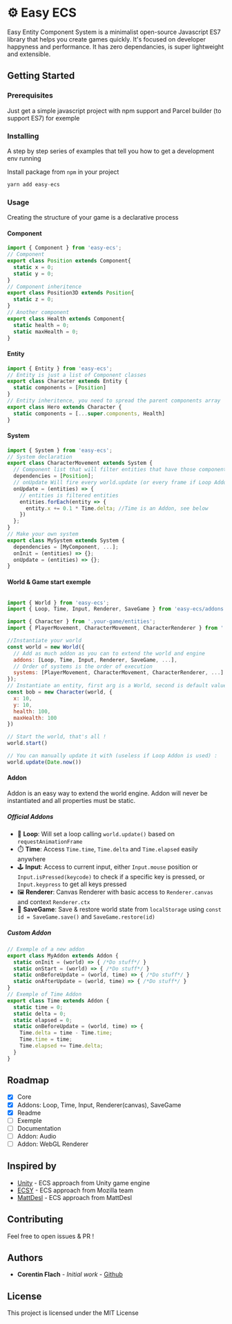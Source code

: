 
# ⚙ Easy ECS

Easy Entity Component System is a minimalist open-source Javascript ES7 library that helps you create games quickly. It's focused on developer happyness and performance. It has zero dependancies, is super lightweight and extensible.

## Getting Started

### Prerequisites

Just get a simple javascript project with npm support and Parcel builder (to support ES7) for exemple

### Installing

A step by step series of examples that tell you how to get a development env running

Install package from `npm` in your project

```javascript
yarn add easy-ecs
```

### Usage

Creating the structure of your game is a declarative process

#### Component
```javascript
import { Component } from 'easy-ecs';
// Component
export class Position extends Component{
  static x = 0;
  static y = 0;
}
// Component inheritence
export class Position3D extends Position{
  static z = 0;
}
// Another component
export class Health extends Component{
  static health = 0;
  static maxHealth = 0;
}
```
#### Entity
```javascript
import { Entity } from 'easy-ecs';
// Entity is just a list of Component classes
export class Character extends Entity {
  static components = [Position]
}
// Entity inheritence, you need to spread the parent components array
export class Hero extends Character {
  static components = [...super.components, Health]
}
```
#### System
```javascript
import { System } from 'easy-ecs';
// System declaration
export class CharacterMovement extends System {
  // Component list that will filter entities that have those components
  dependencies = [Position]; 
  // onUpdate Will fire every world.update (or every frame if Loop Addon is added)
  onUpdate = (entities) => { 
    // entities is filtered entities
    entities.forEach(entity => {
      entity.x += 0.1 * Time.delta; //Time is an Addon, see below
    })
  };
}
// Make your own system
export class MySystem extends System {
  dependencies = [MyComponent, ...]; 
  onInit = (entities) => {};
  onUpdate = (entities) => {};
}
```

#### World & Game start exemple
```javascript

import { World } from 'easy-ecs';
import { Loop, Time, Input, Renderer, SaveGame } from 'easy-ecs/addons';

import { Character } from '.your-game/entities';
import { PlayerMovement, CharacterMovement, CharacterRenderer } from '.your-game/systems';

//Instantiate your world
const world = new World({
  // Add as much addon as you can to extend the world and engine
  addons: [Loop, Time, Input, Renderer, SaveGame, ...],
  // Order of systems is the order of execution
  systems: [PlayerMovement, CharacterMovement, CharacterRenderer, ...]
});
// Instantiate an entity, first arg is a World, second is default values
const bob = new Character(world, {
  x: 10,
  y: 10,
  health: 100,
  maxHealth: 100
})

// Start the world, that's all !
world.start()

// You can manually update it with (useless if Loop Addon is used) :
world.update(Date.now())

```

#### Addon

Addon is an easy way to extend the world engine.
Addon will never be instantiated and all properties must be static.

##### Official Addons

- 🔁 **Loop**: 
  Will set a loop calling `world.update()` based on `requestAnimationFrame`
- ⏱️ **Time**: 
  Access `Time.time`, `Time.delta` and `Time.elapsed` easily anywhere
- 🕹️ **Input**: 
  Access to current input, either `Input.mouse` position or `Input.isPressed(keycode)` to check if a specific key is pressed, or `Input.keypress` to get all keys pressed
- 🖼️ **Renderer**: 
  Canvas Renderer with basic access to `Renderer.canvas` and context `Renderer.ctx`
- 💾 **SaveGame**: 
  Save & restore world state from `localStorage` using `const id = SaveGame.save()` and `SaveGame.restore(id)`

##### Custom Addon

```javascript
// Exemple of a new addon
export class MyAddon extends Addon {
  static onInit = (world) => { /*Do stuff*/ }
  static onStart = (world) => { /*Do stuff*/ }
  static onBeforeUpdate = (world, time) => { /*Do stuff*/ }
  static onAfterUpdate = (world, time) => { /*Do stuff*/ }
}
// Exemple of Time Addon
export class Time extends Addon {
  static time = 0;
  static delta = 0;
  static elapsed = 0;
  static onBeforeUpdate = (world, time) => {
    Time.delta = time - Time.time;
    Time.time = time;
    Time.elapsed += Time.delta;
  }
}
```

## Roadmap

- [x] Core
- [x] Addons: Loop, Time, Input, Renderer(canvas), SaveGame
- [x] Readme
- [ ] Exemple
- [ ] Documentation
- [ ] Addon: Audio
- [ ] Addon: WebGL Renderer

## Inspired by

* [Unity](https://unity.com/) - ECS approach from Unity game engine
* [ECSY](https://ecsy.io/) - ECS approach from Mozilla team
* [MattDesl](https://twitter.com/mattdesl/status/1283089334791536641) - ECS approach from MattDesl

## Contributing

Feel free to open issues & PR !

## Authors

* **Corentin Flach** - *Initial work* - [Github](https://github.com/CorentinFlach)

<!-- See also the list of [contributors](https://github.com/your/project/contributors) who participated in this project. -->

## License

This project is licensed under the MIT License

